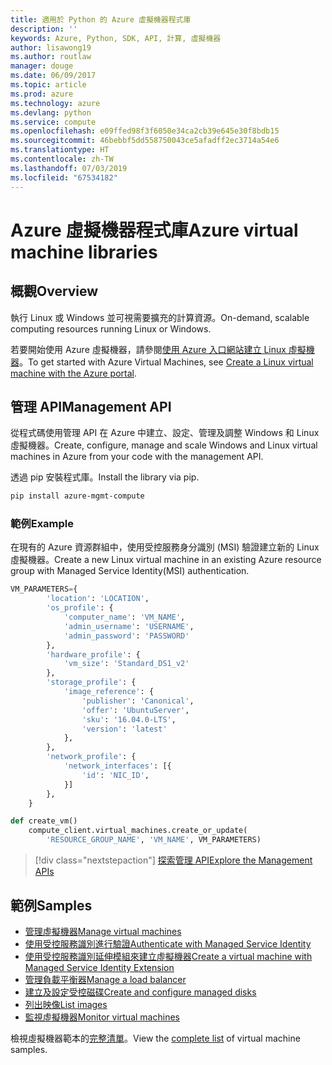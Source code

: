 ```yaml
---
title: 適用於 Python 的 Azure 虛擬機器程式庫
description: ''
keywords: Azure, Python, SDK, API, 計算, 虛擬機器
author: lisawong19
ms.author: routlaw
manager: douge
ms.date: 06/09/2017
ms.topic: article
ms.prod: azure
ms.technology: azure
ms.devlang: python
ms.service: compute
ms.openlocfilehash: e09ffed98f3f6050e34ca2cb39e645e30f8bdb15
ms.sourcegitcommit: 46bebbf5dd558750043ce5afadff2ec3714a54e6
ms.translationtype: HT
ms.contentlocale: zh-TW
ms.lasthandoff: 07/03/2019
ms.locfileid: "67534182"
---
```

# <a name="azure-virtual-machine-libraries"></a><span data-ttu-id="7be55-103">Azure 虛擬機器程式庫</span><span class="sxs-lookup"><span data-stu-id="7be55-103">Azure virtual machine libraries</span></span>

## <a name="overview"></a><span data-ttu-id="7be55-104">概觀</span><span class="sxs-lookup"><span data-stu-id="7be55-104">Overview</span></span>

<span data-ttu-id="7be55-105">執行 Linux 或 Windows 並可視需要擴充的計算資源。</span><span class="sxs-lookup"><span data-stu-id="7be55-105">On-demand, scalable computing resources running Linux or Windows.</span></span>

<span data-ttu-id="7be55-106">若要開始使用 Azure 虛擬機器，請參閱[使用 Azure 入口網站建立 Linux 虛擬機器](/azure/virtual-machines/linux/quick-create-portal)。</span><span class="sxs-lookup"><span data-stu-id="7be55-106">To get started with Azure Virtual Machines, see [Create a Linux virtual machine with the Azure portal](/azure/virtual-machines/linux/quick-create-portal).</span></span>

## <a name="management-api"></a><span data-ttu-id="7be55-107">管理 API</span><span class="sxs-lookup"><span data-stu-id="7be55-107">Management API</span></span>

<span data-ttu-id="7be55-108">從程式碼使用管理 API 在 Azure 中建立、設定、管理及調整 Windows 和 Linux 虛擬機器。</span><span class="sxs-lookup"><span data-stu-id="7be55-108">Create, configure, manage and scale Windows and Linux virtual machines in Azure from your code with the management API.</span></span>

<span data-ttu-id="7be55-109">透過 pip 安裝程式庫。</span><span class="sxs-lookup"><span data-stu-id="7be55-109">Install the library via pip.</span></span>

```bash
pip install azure-mgmt-compute
```

### <a name="example"></a><span data-ttu-id="7be55-110">範例</span><span class="sxs-lookup"><span data-stu-id="7be55-110">Example</span></span>

<span data-ttu-id="7be55-111">在現有的 Azure 資源群組中，使用受控服務身分識別 (MSI) 驗證建立新的 Linux 虛擬機器。</span><span class="sxs-lookup"><span data-stu-id="7be55-111">Create a new Linux virtual machine in an existing Azure resource group with Managed Service Identity(MSI) authentication.</span></span>

```python
VM_PARAMETERS={
        'location': 'LOCATION',
        'os_profile': {
            'computer_name': 'VM_NAME',
            'admin_username': 'USERNAME',
            'admin_password': 'PASSWORD'
        },
        'hardware_profile': {
            'vm_size': 'Standard_DS1_v2'
        },
        'storage_profile': {
            'image_reference': {
                'publisher': 'Canonical',
                'offer': 'UbuntuServer',
                'sku': '16.04.0-LTS',
                'version': 'latest'
            },
        },
        'network_profile': {
            'network_interfaces': [{
                'id': 'NIC_ID',
            }]
        },
    }

def create_vm()
    compute_client.virtual_machines.create_or_update(
        'RESOURCE_GROUP_NAME', 'VM_NAME', VM_PARAMETERS)
```

> [!div class="nextstepaction"]
> [<span data-ttu-id="7be55-112">探索管理 API</span><span class="sxs-lookup"><span data-stu-id="7be55-112">Explore the Management APIs</span></span>](/python/api/overview/azure/virtualmachines/management)

## <a name="samples"></a><span data-ttu-id="7be55-113">範例</span><span class="sxs-lookup"><span data-stu-id="7be55-113">Samples</span></span>

* <span data-ttu-id="7be55-114">[管理虛擬機器][1]</span><span class="sxs-lookup"><span data-stu-id="7be55-114">[Manage virtual machines][1]</span></span>
* <span data-ttu-id="7be55-115">[使用受控服務識別進行驗證][2]</span><span class="sxs-lookup"><span data-stu-id="7be55-115">[Authenticate with Managed Service Identity][2]</span></span>
* <span data-ttu-id="7be55-116">[使用受控服務識別延伸模組來建立虛擬機器][3]</span><span class="sxs-lookup"><span data-stu-id="7be55-116">[Create a virtual machine with Managed Service Identity Extension][3]</span></span>
* <span data-ttu-id="7be55-117">[管理負載平衡器][4]</span><span class="sxs-lookup"><span data-stu-id="7be55-117">[Manage a load balancer][4]</span></span>
* <span data-ttu-id="7be55-118">[建立及設定受控磁碟][5]</span><span class="sxs-lookup"><span data-stu-id="7be55-118">[Create and configure managed disks][5]</span></span>
* <span data-ttu-id="7be55-119">[列出映像][6]</span><span class="sxs-lookup"><span data-stu-id="7be55-119">[List images][6]</span></span> 
* <span data-ttu-id="7be55-120">[監視虛擬機器][7]</span><span class="sxs-lookup"><span data-stu-id="7be55-120">[Monitor virtual machines][7]</span></span>

<span data-ttu-id="7be55-121">檢視虛擬機器範本的[完整清單](https://azure.microsoft.com/resources/samples/?platform=python&term=virtual-machines)。</span><span class="sxs-lookup"><span data-stu-id="7be55-121">View the [complete list](https://azure.microsoft.com/resources/samples/?platform=python&term=virtual-machines) of virtual machine samples.</span></span>

[1]: https://azure.microsoft.com/resources/samples/virtual-machines-python-manage/
[2]: https://github.com/Azure-Samples/resource-manager-python-manage-resources-with-msi
[3]: https://github.com/Azure-Samples/compute-python-msi-vm
[4]: https://azure.microsoft.com/resources/samples/network-python-manage-loadbalancer
[5]: ../docs-ref-conceptual/python-sdk-azure-samples-managed-disks.md
[6]: ../docs-ref-conceptual/python-sdk-azure-samples-list-images.md
[7]: ../docs-ref-conceptual/python-sdk-azure-samples-monitor-vms.md
